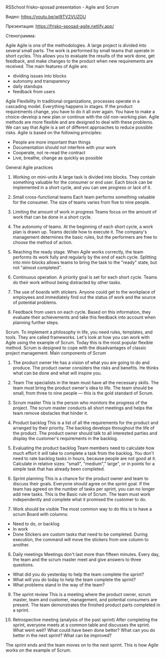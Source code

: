 RSSchool frisko-sposad presentation - Agile and Scrum

Видео: https://youtu.be/wI9TV2VUZOU

Презентация: https://frisko-sposad-agile.netlify.app/

Стенограмма:

Agile
Agile is one of the methodologies. 
A large project is divided into several small parts. 
The work is performed by small teams that operate in short cycles. 
This allows you to evaluate the results of the work done, get feedback, and make changes to the product when new requirements are received.
The main features of Agile are:
- dividing issues into blocks
- autonomy and transparency
- daily standups
- feedback from users

Agile Flexibility
In traditional organizations, processes operate in a cascading model. Everything happens in stages. 
If the product requirements change, you have to do it all over again. 
You have to make a choice-develop a new plan or continue with the old non-working plan.
Agile methods are more flexible and are designed to deal with these problems. 
We can say that Agile is a set of different approaches to reduce possible risks.
Agile is based on the following principles:
- People are more important than things
- Documentation should not interfere with your work
- Cooperate, not re-read the contract
- Live, breathe, change as quickly as possible
 
 
General Agile practices

1. Working on mini-units
A large task is divided into blocks. 
They contain something valuable for the consumer or end user. 
Each block can be implemented in a short cycle, and you can see progress or lack of it.

2. Small cross-functional teams
Each team performs something valuable for the consumer. 
The size of teams varies from five to nine people.

3. Limiting the amount of work in progress
Teams focus on the amount of work that can be done in a short cycle.

4. The autonomy of teams.
At the beginning of each short cycle, a work plan is drawn up. 
Teams decide how to execute it. 
The company's management determines the basic rules, but the performers are free to choose the method of action.

5. Reaching the ready stage.
When Agile works correctly, the team performs its work fully and regularly by the end of each cycle. 
Splitting into mini-blocks allows teams to bring the task to the "ready" state, but not "almost completed".

6. Continuous operation.
A priority goal is set for each short cycle. 
Teams do their work without being distracted by other tasks.

7. The use of boards with stickers.
Anyone could get to the workplace of employees and immediately find out the status of work and the source of potential problems.

8. Feedback from users on each cycle.
Based on this information, they evaluate their achievements and take this feedback into account when planning further steps. 

Scrum.
To implement a philosophy in life, you need rules, templates, and tools. 
They are called frameworks.
Let's look at how you can work with Agile using the example of Scrum. 
Today this is the most popular flexible method. 
Scrum is designed to cope with the disadvantages of classic project management.
Main components of Scrum

1. The product owner
He has a vision of what you are going to do and produce. 
The product owner considers the risks and benefits. 
He thinks what can be done and what will inspire you.

2. Team
The specialists in the team must have all the necessary skills. 
The team must bring the product owner's idea to life. 
The team should be small, from three to nine people — this is the gold standard of Scrum.

3. Scrum master
This is the person who monitors the progress of the project. 
The scrum master conducts all short meetings and helps the team remove obstacles that hinder it.

4. Product backlog
This is a list of all the requirements for the product and arranged by their priority. 
The backlog develops throughout the life of the product.
The product owner should talk to all interested parties and display the customer's requirements in the backlog.

5. Evaluating the product backlog
Team members need to calculate how much effort it will take to complete a task from the backlog. 
You don't need to rate backlog tasks in hours, because people are not good at it. Calculate in relative sizes: "small", "medium"," large", or in points for a simple task that has already been completed.
 
6. Sprint planning
This is a chance for the product owner and team to discuss their goals. 
Everyone should agree on the sprint goal. 
If the team has agreed on the number of tasks per sprint, you can no longer add new tasks. 
This is the Basic rule of Scrum. 
The team must work independently and complete what it promised the customer to do.

7. Work should be visible
The most common way to do this is to have a scrum Board with columns:
- Need to do, or backlog
- In work
- Done
Stickers are custom tasks that need to be completed. 
During execution, the command will move the stickers from one column to another.

8. Daily meetings
Meetings don't last more than fifteen minutes. 
Every day, the team and the scrum master meet and give answers to three questions.
- What did you do yesterday to help the team complete the sprint?
- What will you do today to help the team complete the sprint?
- What problems stand in the way of the team?

9. The sprint review
This is a meeting where the product owner, scrum master, team and customer, management, and potential consumers are present. 
The team demonstrates the finished product parts completed in a sprint.

10. Retrospective meeting (analysis of the past sprint)
After completing the sprint, everyone meets at a common table and discusses the sprint. 
What went well? 
What could have been done better? 
What can you do better in the next sprint? 
What can be improved?

The sprint ends and the team moves on to the next sprint. This is how Agile works on the example of Scrum.

